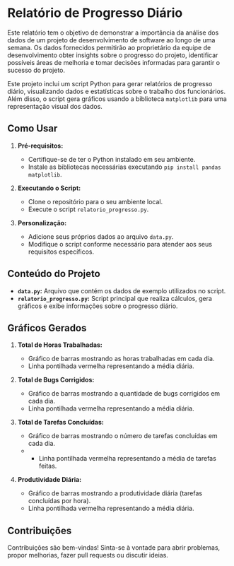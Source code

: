 # Relatório de Progresso Diário
  
  Este relatório tem o objetivo de demonstrar a importância da análise dos dados de um
projeto de desenvolvimento de software ao longo de uma semana. Os dados fornecidos
permitirão ao proprietário da equipe de desenvolvimento obter insights sobre o progresso
do projeto, identificar possíveis áreas de melhoria e tomar decisões informadas para
garantir o sucesso do projeto.

Este projeto inclui um script Python para gerar relatórios de progresso diário, visualizando dados e estatísticas sobre o trabalho dos funcionários. Além disso, o script gera gráficos usando a biblioteca `matplotlib` para uma representação visual dos dados.

## Como Usar

1. **Pré-requisitos:**
   - Certifique-se de ter o Python instalado em seu ambiente.
   - Instale as bibliotecas necessárias executando `pip install pandas matplotlib`.

2. **Executando o Script:**
   - Clone o repositório para o seu ambiente local.
   - Execute o script `relatorio_progresso.py`.

3. **Personalização:**
   - Adicione seus próprios dados ao arquivo `data.py`.
   - Modifique o script conforme necessário para atender aos seus requisitos específicos.

## Conteúdo do Projeto

- **`data.py`:** Arquivo que contém os dados de exemplo utilizados no script.
- **`relatorio_progresso.py`:** Script principal que realiza cálculos, gera gráficos e exibe informações sobre o progresso diário.

## Gráficos Gerados

1. **Total de Horas Trabalhadas:**
   - Gráfico de barras mostrando as horas trabalhadas em cada dia.
   - Linha pontilhada vermelha representando a média diária.
  
2. **Total de Bugs Corrigidos:**
   - Gráfico de barras mostrando a quantidade de bugs corrigidos em cada dia.
   - Linha pontilhada vermelha representando a média diária.

3. **Total de Tarefas Concluídas:**
   - Gráfico de barras mostrando o número de tarefas concluídas em cada dia.
   -  - Linha pontilhada vermelha representando a média de tarefas feitas.
    
4. **Produtividade Diária:**
   - Gráfico de barras mostrando a produtividade diária (tarefas concluídas por hora).
   - Linha pontilhada vermelha representando a média diária.

## Contribuições
  Contribuições são bem-vindas! Sinta-se à vontade para abrir problemas, propor melhorias, fazer pull requests ou discutir ideias.
